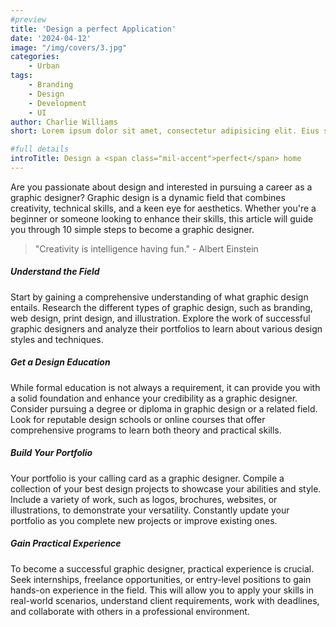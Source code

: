 ```yaml
---
#preview
title: 'Design a perfect Application'
date: '2024-04-12'
image: "/img/covers/3.jpg"
categories:
    - Urban
tags:
    - Branding
    - Design
    - Development
    - UI
author: Charlie Williams
short: Lorem ipsum dolor sit amet, consectetur adipisicing elit. Eius sequi commodi dignissimos.

#full details
introTitle: Design a <span class="mil-accent">perfect</span> home
---
```


Are you passionate about design and interested in pursuing a career as a graphic designer? Graphic design is a dynamic field that combines creativity, technical skills, and a keen eye for aesthetics. Whether you're a beginner or someone looking to enhance their skills, this article will guide you through 10 simple steps to become a graphic designer.

> "Creativity is intelligence having fun." - Albert Einstein

##### Understand the Field

Start by gaining a comprehensive understanding of what graphic design entails. Research the different types of graphic design, such as branding, web design, print design, and illustration. Explore the work of successful graphic designers and analyze their portfolios to learn about various design styles and techniques.

##### Get a Design Education

While formal education is not always a requirement, it can provide you with a solid foundation and enhance your credibility as a graphic designer. Consider pursuing a degree or diploma in graphic design or a related field. Look for reputable design schools or online courses that offer comprehensive programs to learn both theory and practical skills.

##### Build Your Portfolio

Your portfolio is your calling card as a graphic designer. Compile a collection of your best design projects to showcase your abilities and style. Include a variety of work, such as logos, brochures, websites, or illustrations, to demonstrate your versatility. Constantly update your portfolio as you complete new projects or improve existing ones.

##### Gain Practical Experience

To become a successful graphic designer, practical experience is crucial. Seek internships, freelance opportunities, or entry-level positions to gain hands-on experience in the field. This will allow you to apply your skills in real-world scenarios, understand client requirements, work with deadlines, and collaborate with others in a professional environment.